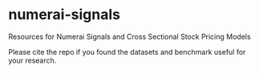 # numerai-signals

Resources for Numerai Signals and Cross Sectional Stock Pricing Models 



Please cite the repo if you found the datasets and benchmark useful for your research. 
